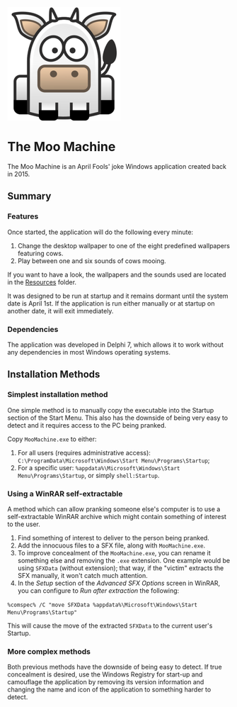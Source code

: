 ![moo](AppIcon.png)

# The Moo Machine
The Moo Machine is an April Fools' joke Windows application created back in 2015.

## Summary
### Features
Once started, the application will do the following every minute:

 1. Change the desktop wallpaper to one of the eight predefined wallpapers featuring cows.
 2. Play between one and six sounds of cows mooing.

If you want to have a look, the wallpapers and the sounds used are located in the [Resources](Resources) folder.

It was designed to be run at startup and it remains dormant until the system date is April 1st. If the application is run either manually or at startup on another date, it will exit immediately.

### Dependencies
The application was developed in Delphi 7, which allows it to work without any dependencies in most Windows operating systems.

## Installation Methods
### Simplest installation method
One simple method is to manually copy the executable into the Startup section of the Start Menu. This also has the downside of being very easy to detect and it requires access to the PC being pranked.

Copy `MooMachine.exe` to either:
1. For all users (requires administrative access): `C:\ProgramData\Microsoft\Windows\Start Menu\Programs\Startup`;
2. For a specific user: `%appdata%\Microsoft\Windows\Start Menu\Programs\Startup`, or simply `shell:Startup`.

### Using a WinRAR self-extractable
A method which can allow pranking someone else's computer is to use a
self-extractable WinRAR archive which might contain something of interest to
the user.

 1. Find something of interest to deliver to the person being pranked.
 2. Add the innocuous files to a SFX file, along with `MooMachine.exe`.
 3. To improve concealment of the `MooMachine.exe`, you can rename it something else and removing the `.exe` extension. One example would be using `SFXData` (without extension); that way, if the "victim" extracts the SFX manually, it won't catch much attention.
 4. In the _Setup_ section of the _Advanced SFX Options_ screen in WinRAR, you can configure to _Run after extraction_ the following:

 ``%comspec% /C "move SFXData %appdata%\Microsoft\Windows\Start Menu\Programs\Startup"``

 This will cause the move of the extracted `SFXData` to the current user's Startup.

### More complex methods
Both previous methods have the downside of being easy to detect. If true concealment is desired, use the Windows Registry for start-up and camouflage the application by removing its version information and changing the name and icon of the application to something harder to detect.
